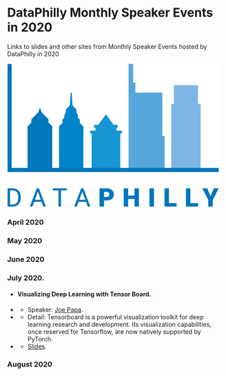 # DataPhilly Monthly Speaker Events in 2020
Links to slides and other sites from Monthly Speaker Events hosted by DataPhilly in 2020

<img src="DataPhillyLogo_Final-01.png?raw=true"/>

### April 2020

### May 2020

### June 2020

### July 2020. 
  * #### Visualizing Deep Learning with Tensor Board. 
  * - Speaker: [Joe Papa](https://www.linkedin.com/in/mrjoepapa/).  
  * - Detail: Tensorboard is a powerful visualization toolkit for deep learning research and development. Its visualization capabilities, once reserved for Tensorflow, are now natively supported by PyTorch.  
  * - [Slides](/pdf/July2020_JoePapa_TensorboardWithPyTorch.pdf).  

### August 2020

